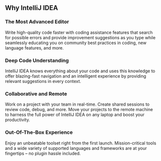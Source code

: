 <!--developer IDE IntelliJ IDEA jetbrains-->
## Why IntelliJ IDEA

### The Most Advanced Editor
Write high-quality code faster with coding assistance features that search for possible errors and provide improvement suggestions as you type while seamlessly educating you on community best practices in coding, new language features, and more.

### Deep Code Understanding
IntelliJ IDEA knows everything about your code and uses this knowledge to offer blazing-fast navigation and an intelligent experience by providing relevant suggestions in every context.

### Collaborative and Remote
Work on a project with your team in real-time. Create shared sessions to review code, debug, and more. Move your projects to the remote machine to harness the full power of IntelliJ IDEA on any laptop and boost your productivity.

### Out-Of-The-Box Experience
Enjoy an unbeatable toolset right from the first launch. Mission-critical tools and a wide variety of supported languages and frameworks are at your fingertips – no plugin hassle included.
